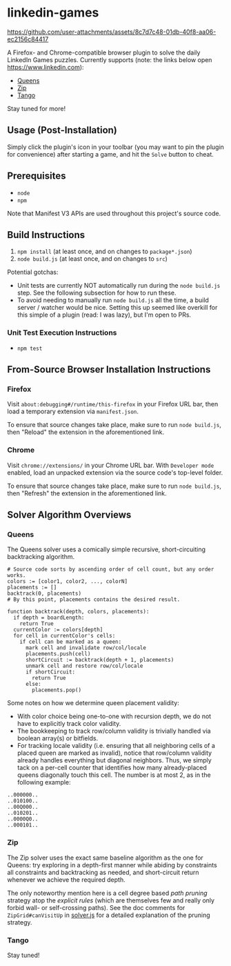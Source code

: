 # linkedin-games

https://github.com/user-attachments/assets/8c7d7c48-01db-40f8-aa06-ec2156c84417

A Firefox- and Chrome-compatible browser plugin to solve the daily LinkedIn Games puzzles. Currently supports (note: the links below open https://www.linkedin.com):

- [Queens](https://www.linkedin.com/games/queens/)
- [Zip](https://www.linkedin.com/games/zip/)
- [Tango](https://www.linkedin.com/games/tango/)

Stay tuned for more!

## Usage (Post-Installation)

Simply click the plugin's icon in your toolbar (you may want to pin the plugin for convenience) after starting a game, and hit the `Solve` button to cheat.

## Prerequisites

- `node`
- `npm`

Note that Manifest V3 APIs are used throughout this project's source code.

## Build Instructions

1. `npm install` (at least once, and on changes to `package*.json`)
2. `node build.js` (at least once, and on changes to `src`)

Potential gotchas:

- Unit tests are currently NOT automatically run during the `node build.js` step. See the following subsection for how to run these.
- To avoid needing to manually run `node build.js` all the time, a build server / watcher would be nice. Setting this up seemed like overkill for this simple of a plugin (read: I was lazy), but I'm open to PRs.

### Unit Test Execution Instructions

- `npm test`

## From-Source Browser Installation Instructions

### Firefox

Visit `about:debugging#/runtime/this-firefox` in your Firefox URL bar, then load a temporary extension via `manifest.json`.

To ensure that source changes take place, make sure to run `node build.js`, then "Reload" the extension in the aforementioned link.

### Chrome

Visit `chrome://extensions/` in your Chrome URL bar. With `Developer mode` enabled, load an unpacked extension via the source code's top-level folder.

To ensure that source changes take place, make sure to run `node build.js`, then "Refresh" the extension in the aforementioned link.

## Solver Algorithm Overviews

### Queens

The Queens solver uses a comically simple recursive, short-circuiting backtracking algorithm.

```
# Source code sorts by ascending order of cell count, but any order works.
colors := [color1, color2, ..., colorN]
placements := []
backtrack(0, placements)
# By this point, placements contains the desired result.

function backtrack(depth, colors, placements):
  if depth = boardLength:
    return True
  currentColor := colors[depth]
  for cell in currentColor's cells:
    if cell can be marked as a queen:
      mark cell and invalidate row/col/locale
      placements.push(cell)
      shortCircuit := backtrack(depth + 1, placements)
      unmark cell and restore row/col/locale
      if shortCircuit:
        return True
      else:
        placements.pop()
```

Some notes on how we determine queen placement validity:

- With color choice being one-to-one with recursion depth, we do not have to explicitly track color validity.
- The bookkeeping to track row/column validity is trivially handled via boolean array(s) or bitfields.
- For tracking locale validity (i.e. ensuring that all neighboring cells of a placed queen are marked as invalid), notice that row/column validity already handles everything but diagonal neighbors. Thus, we simply tack on a per-cell counter that identifies how many already-placed queens diagonally touch this cell.
The number is at most 2, as in the following example:

```
..000000..
..010100..
..00Q000..
..010201..
..0000Q0..
..000101..
```

### Zip

The Zip solver uses the exact same baseline algorithm as the one for Queens: try exploring in a depth-first manner while abiding by constraints all constraints and backtracking as needed, and short-circuit return whenever we achieve the required depth.

The only noteworthy mention here is a cell degree based *path pruning* strategy atop the *explicit rules* (which are themselves few and really only forbid wall- or self-crossing paths).
See the doc comments for `ZipGrid#canVisitUp` in [solver.js](./src/main/js/zip/solver.js) for a detailed explanation of the pruning strategy.

### Tango

Stay tuned!

<!-- Solving Tango is very easily achievable via backtracking as well, but we opted for an additional challenge: can we code a solution that works with zero guesswork involved,

First, a few observations:

- According to the puzzle page:
   > Each puzzle has one right answer and can be solved via deduction (you should never have to make a guess).
- If a Tango puzzle has a unique solution, then there must be at least one cell marked as a Sun or a Moon.
- Even though a Tango puzzle operates on a *grid*, it is really a constraint satisfaction problem on 12 distinct *lines*.
   - This in no way implies the lines are *independent*; in fact, each of the 6 cells in a line impacts exactly one other line (the perpendicular line that intersects that that cell).
 -->